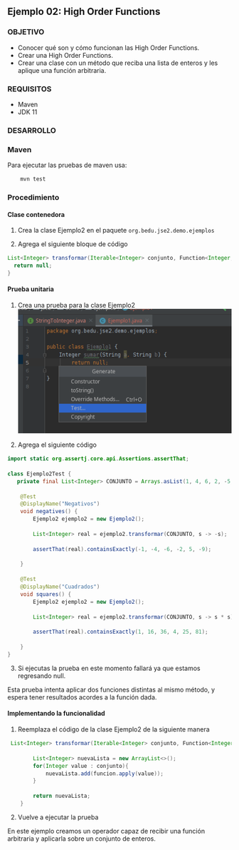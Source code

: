 ## Ejemplo 02: High Order Functions

### OBJETIVO

 - Conocer qué son y cómo funcionan las High Order Functions.
 - Crear una High Order Functions.
 - Crear una clase con un método que reciba una lista de enteros y les aplique una función arbitraria.

### REQUISITOS

* Maven
* JDK 11

### DESARROLLO

### Maven

Para ejecutar las pruebas de maven usa:

```bash
    mvn test
```

### Procedimiento

#### Clase contenedora
1. Crea la clase Ejemplo2 en el paquete `org.bedu.jse2.demo.ejemplos`

2. Agrega el siguiente bloque de código
```java
List<Integer> transformar(Iterable<Integer> conjunto, Function<Integer, Integer> funcion){
  return null;
}
```

#### Prueba unitaria
1. Crea una prueba para la clase Ejemplo2
  ![Crear prueba](img/figura01.png)
  
2. Agrega el siguiente código
```java
import static org.assertj.core.api.Assertions.assertThat;

class Ejemplo2Test {
   private final List<Integer> CONJUNTO = Arrays.asList(1, 4, 6, 2, -5, 9);

    @Test
    @DisplayName("Negativos")
    void negatives() {
        Ejemplo2 ejemplo2 = new Ejemplo2();

        List<Integer> real = ejemplo2.transformar(CONJUNTO, s -> -s);

        assertThat(real).containsExactly(-1, -4, -6, -2, 5, -9);

    }

    @Test
    @DisplayName("Cuadrados")
    void squares() {
        Ejemplo2 ejemplo2 = new Ejemplo2();

        List<Integer> real = ejemplo2.transformar(CONJUNTO, s -> s * s);

        assertThat(real).containsExactly(1, 16, 36, 4, 25, 81);

    }
}
```

3. Si ejecutas la prueba en este momento fallará ya que estamos regresando null.

Esta prueba intenta aplicar dos funciones distintas al mismo método, y espera tener resultados acordes a la función dada.


#### Implementando la funcionalidad 

1. Reemplaza el código de la clase Ejemplo2 de la siguiente manera
```java
 List<Integer> transformar(Iterable<Integer> conjunto, Function<Integer, Integer> funcion){

        List<Integer> nuevaLista = new ArrayList<>();
        for(Integer value : conjunto){
            nuevaLista.add(funcion.apply(value));
        }

        return nuevaLista;
    }
```
2. Vuelve a ejecutar la prueba

En este ejemplo creamos un operador capaz de recibir una función arbitraria y aplicarla sobre un conjunto de enteros.
